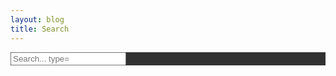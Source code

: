 ```yaml
---
layout: blog
title: Search
---
```


<div class="jumbotron" style="background:rgb(0,0,0,0.8)!important">
 <div class="row">
           <div class="col-lg-12">
                <form class="bs-component">
                    <div class="form-group">
                        <input class="form-control" id="inputDefault" placeholder="Search... type="text">
                    </div>
                </form>
            </div>
</div>  
<ol id="results-container">
<ol>
</div>
                                                                                                        



  <!-- script pointing to search.js -->
  <script src="{{ site.baseurl }}/assets/js/search.js"></script>

  <script>
  var sjs = SimpleJekyllSearch({
    searchInput: document.getElementById('inputDefault'),
    resultsContainer: document.getElementById('results-container'),
    json: '{{ site.baseurl }}/search.json'
  })
  </script>
